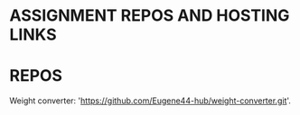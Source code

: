 # ASSIGNMENT REPOS AND HOSTING LINKS

# REPOS

Weight converter: 'https://github.com/Eugene44-hub/weight-converter.git'.




